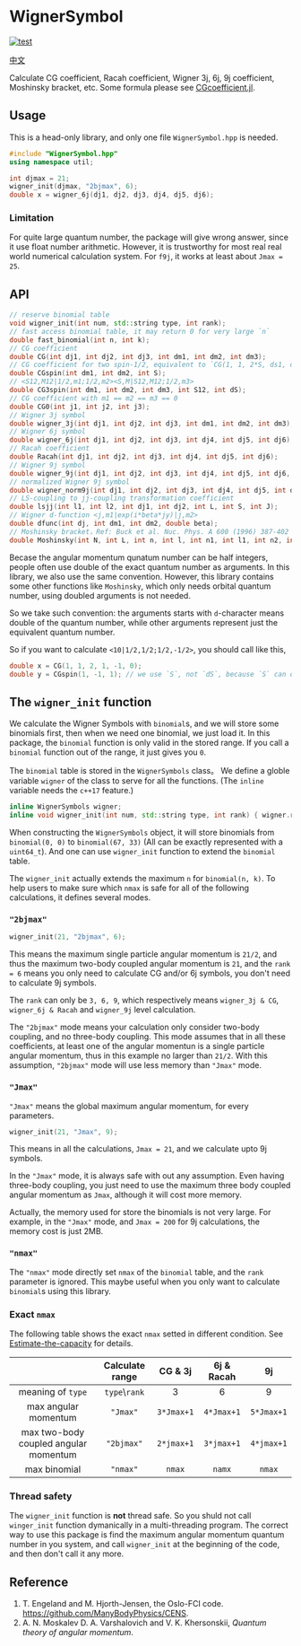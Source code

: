 # WignerSymbol

[![test](https://github.com/0382/WignerSymbol/actions/workflows/test.yml/badge.svg)](https://github.com/0382/WignerSymbol/actions/workflows/test.yml)

[中文](README_zh.md)

Calculate CG coefficient, Racah coefficient, Wigner 3j, 6j, 9j coefficient, Moshinsky bracket, etc. Some formula please see [CGcoefficient.jl](https://0382.github.io/CGcoefficient.jl/stable/formula/).

## Usage

This is a head-only library, and only one file `WignerSymbol.hpp` is needed. 

```cpp
#include "WignerSymbol.hpp"
using namespace util;

int djmax = 21;
wigner_init(djmax, "2bjmax", 6);
double x = wigner_6j(dj1, dj2, dj3, dj4, dj5, dj6);
```

### Limitation 

For quite large quantum number, the package will give wrong answer, since it use float number arithmetic.
However, it is trustworthy for most real real world numerical calculation system. For `f9j`, it works at least about `Jmax = 25`.

## API

```cpp
// reserve binomial table
void wigner_init(int num, std::string type, int rank);
// fast access binomial table, it may return 0 for very large `n`
double fast_binomial(int n, int k);
// CG coefficient
double CG(int dj1, int dj2, int dj3, int dm1, int dm2, int dm3);
// CG coefficient for two spin-1/2, equivalent to `CG(1, 1, 2*S, ds1, ds2, ds1+ds2)`, and faster
double CGspin(int dm1, int dm2, int S);
// <S12,M12|1/2,m1;1/2,m2><S,M|S12,M12;1/2,m3>
double CG3spin(int dm1, int dm2, int dm3, int S12, int dS);
// CG coefficient with m1 == m2 == m3 == 0
double CG0(int j1, int j2, int j3);
// Wigner 3j symbol
double wigner_3j(int dj1, int dj2, int dj3, int dm1, int dm2, int dm3);
// Wigner 6j symbol
double wigner_6j(int dj1, int dj2, int dj3, int dj4, int dj5, int dj6);
// Racah coefficient
double Racah(int dj1, int dj2, int dj3, int dj4, int dj5, int dj6);
// Wigner 9j symbol
double wigner_9j(int dj1, int dj2, int dj3, int dj4, int dj5, int dj6, int dj7, int dj8, int dj9);
// normalized Wigner 9j symbol
double wigner_norm9j(int dj1, int dj2, int dj3, int dj4, int dj5, int dj6, int dj7, int dj8, int dj9);
// LS-coupling to jj-coupling transformation coefficient
double lsjj(int l1, int l2, int dj1, int dj2, int L, int S, int J);
// Wigner d-function <j,m1|exp(i*beta*jy)|j,m2>
double dfunc(int dj, int dm1, int dm2, double beta);
// Moshinsky bracket，Ref: Buck et al. Nuc. Phys. A 600 (1996) 387-402
double Moshinsky(int N, int L, int n, int l, int n1, int l1, int n2, int l2, int lambda, double tan_beta = 1.0);
```

Becase the angular momentum qunatum number can be half integers, people often use double of the exact quantum number as arguments. In this library, we also use the same convention. However, this library contains some other functions like `Moshinsky`, which only needs orbital quantum number, using doubled arguments is not needed.

So we take such convention: the arguments starts with `d`-character means double of the quantum number, while other arguments represent just the equivalent quantum number.

So if you want to calculate `<10|1/2,1/2;1/2,-1/2>`, you should call like this,

```cpp
double x = CG(1, 1, 2, 1, -1, 0);
double y = CGspin(1, -1, 1); // we use `S`, not `dS`, because `S` can only be `0, 1`
```

## The `wigner_init` function

We calculate the Wigner Symbols with `binomial`s, and we will store some binomials first, then when we need one binomial, we just load it. In this package, the `binomial` function is only valid in the stored range. If you call a `binomial` function out of the range, it just gives you `0`.

The `binomial` table is stored in the `WignerSymbols` class。 We define a globle variable `wigner` of the class to serve for all the functions. (The `inline` variable needs the `c++17` feature.)

```cpp
inline WignerSymbols wigner;
inline void wigner_init(int num, std::string type, int rank) { wigner.reserve(num, type, rank); }
```

When constructing the `WignerSymbols` object, it will store binomials from `binomial(0, 0)` to `binomial(67, 33)` (All can be exactly represented with a `uint64_t`). And one can use `wigner_init` function to extend the `binomial` table.

The `wigner_init` actually extends the maximum `n` for `binomial(n, k)`. To help users to make sure which `nmax` is safe for all of the following calculations, it defines several modes.

### `"2bjmax"`

```cpp
wigner_init(21, "2bjmax", 6);
```

This means the maximum single particle angular momentum is `21/2`, and thus the maximum two-body coupled angular momentum is `21`, and the `rank = 6` means you only need to calculate CG and/or 6j symbols, you don't need to calculate 9j symbols.

The `rank` can only be `3, 6, 9`, which respectively means `wigner_3j & CG`, `wigner_6j & Racah` and `wigner_9j` level calculation.

The `"2bjmax"` mode means your calculation only consider two-body coupling, and no three-body coupling. This mode assumes that in all these coefficients, at least one of the angular momentun is a single particle angular momentum, thus in this example no larger than `21/2`. With this assumption, `"2bjmax"` mode will use less memory than `"Jmax"` mode.

### `"Jmax"`

`"Jmax"` means the global maximum angular momentum, for every parameters.

```cpp
wigner_init(21, "Jmax", 9);
```

This means in all the calculations, `Jmax = 21`, and we calculate upto 9j symbols.

In the `"Jmax"` mode, it is always safe with out any assumption. Even having three-body coupling, you just need to use the maximum three body coupled angular momentum as `Jmax`, although it will cost more memory.

Actually, the memory used for store the binomials is not very large. For example, in the `"Jmax"` mode, and `Jmax = 200` for 9j calculations, the memory cost is just 2MB.

### `"nmax"`

The `"nmax"` mode directly set `nmax` of the `binomial` table, and the `rank` parameter is ignored. This maybe useful when you only want to calculate `binomial`s using this library.

### Exact `nmax`

The following table shows the exact `nmax` setted in different condition. See [Estimate-the-capacity](https://0382.github.io/CGcoefficient.jl/stable/formula/#Estimate-the-capacity) for details.

|                                       | Calculate range |  CG & 3j   | 6j & Racah |     9j     |
| :-----------------------------------: | :-------------: | :--------: | :--------: | :--------: |
|           meaning of `type`           | `type`\\`rank`  |     3      |     6      |     9      |
|         max angular momentum          |    `"Jmax"`     | `3*Jmax+1` | `4*Jmax+1` | `5*Jmax+1` |
| max two-body coupled angular momentum |   `"2bjmax"`    | `2*jmax+1` | `3*jmax+1` | `4*jmax+1` |
|             max binomial              |    `"nmax"`     |   `nmax`   |   `namx`   |   `nmax`   |

### Thread safety

The `wigner_init` function is **not** thread safe. So you shuld not call `winger_init` function dymanically in a multi-threading program. The correct way to use this package is find the maximum angular momentum quantum number in you system, and call `wigner_init` at the beginning of the code, and then don't call it any more.


## Reference

1. T. Engeland and M. Hjorth-Jensen, the Oslo-FCI code. https://github.com/ManyBodyPhysics/CENS.
2. A. N. Moskalev D. A. Varshalovich and V. K. Khersonskii, *Quantum theory of angular momentum*.